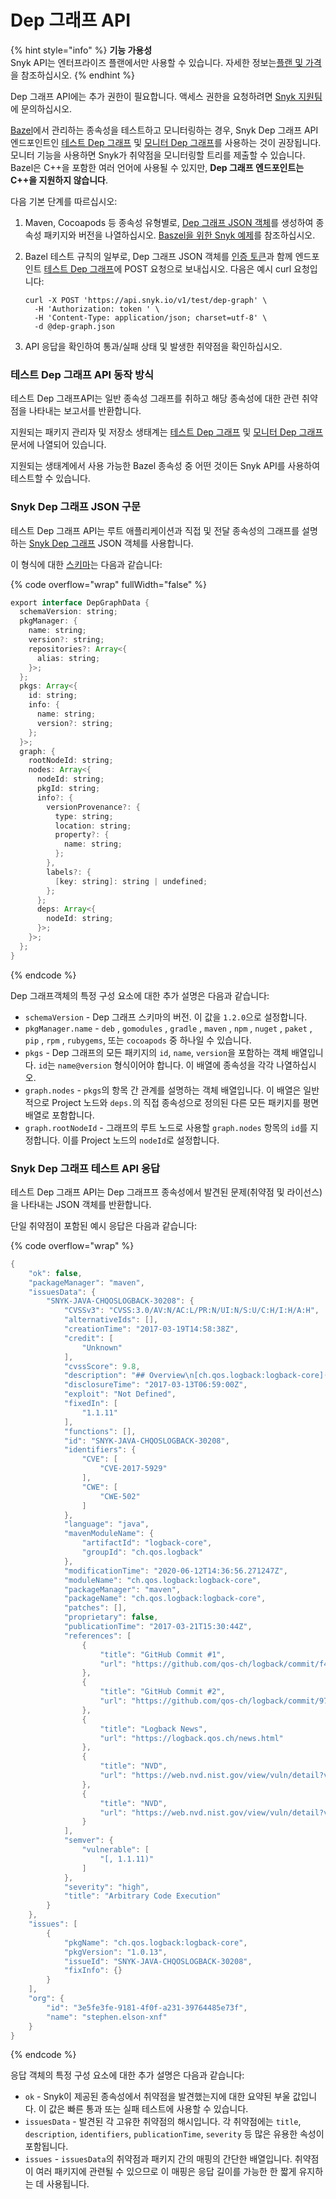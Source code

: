 # Dep 그래프 API

{% hint style="info" %}
**기능 가용성**\
Snyk API는 엔터프라이즈 플랜에서만 사용할 수 있습니다. 자세한 정보는[플랜 및 가격](https://snyk.io/plans/)을 참조하십시오.
{% endhint %}

Dep 그래프 API에는 추가 권한이 필요합니다. 액세스 권한을 요청하려면 [Snyk 지원팀](https://support.snyk.io)에 문의하십시오.

[Bazel](./)에서 관리하는 종속성을 테스트하고 모니터링하는 경우, Snyk Dep 그래프 API 엔드포인트인 [테스트 Dep 그래프](../../../snyk-api/reference/test-v1.md#test-dep-graph) 및 [모니터 Dep 그래프](../../../snyk-api/reference/monitor-v1.md)를 사용하는 것이 권장됩니다. 모니터 기능을 사용하면 Snyk가 취약점을 모니터링할 트리를 제출할 수 있습니다. Bazel은 C++을 포함한 여러 언어에 사용될 수 있지만, **Dep 그래프 엔드포인트는 C++을 지원하지 않습니다**.

다음 기본 단계를 따르십시오:

1. Maven, Cocoapods 등 종속성 유형별로, [Dep 그래프 JSON 객체](https://github.com/snyk/dep-graph)를 생성하여 종속성 패키지와 버전을 나열하십시오. [Baszel을 위한 Snyk 예제](dep-graph-api.md#example-of-snyk-for-bazel)를 참조하십시오.
2.  Bazel 테스트 규칙의 일부로, Dep 그래프 JSON 객체를 [인증 토큰](../../../snyk-api/rest-api/authentication-for-api/)과 함께 엔드포인트 [테스트 Dep 그래프](../../../snyk-api/reference/test-v1.md#test-dep-graph)에 POST 요청으로 보내십시오. 다음은 예시 curl 요청입니다:

    ```
    curl -X POST 'https://api.snyk.io/v1/test/dep-graph' \
      -H 'Authorization: token ' \
      -H 'Content-Type: application/json; charset=utf-8' \
      -d @dep-graph.json
    ```
3. API 응답을 확인하여 통과/실패 상태 및 발생한 취약점을 확인하십시오.

### 테스트 Dep 그래프 API 동작 방식

테스트 Dep 그래프API는 일반 종속성 그래프를 취하고 해당 종속성에 대한 관련 취약점을 나타내는 보고서를 반환합니다.

지원되는 패키지 관리자 및 저장소 생태계는 [테스트 Dep 그래프](../../../snyk-api/reference/test-v1.md#test-dep-graph) 및 [모니터 Dep 그래프](../../../snyk-api/reference/monitor-v1.md) 문서에 나열되어 있습니다.

지원되는 생태계에서 사용 가능한 Bazel 종속성 중 어떤 것이든 Snyk API를 사용하여 테스트할 수 있습니다.

### Snyk Dep 그래프 JSON 구문

테스트 Dep 그래프 API는 루트 애플리케이션과 직접 및 전달 종속성의 그래프를 설명하는 [Snyk Dep 그래프](https://github.com/snyk/dep-graph) JSON 객체를 사용합니다.

이 형식에 대한 [스키마](https://github.com/snyk/dep-graph#depgraphdata)는 다음과 같습니다:

{% code overflow="wrap" fullWidth="false" %}
```java
export interface DepGraphData {
  schemaVersion: string;
  pkgManager: {
    name: string;
    version?: string;
    repositories?: Array<{
      alias: string;
    }>;
  };
  pkgs: Array<{
    id: string;
    info: {
      name: string;
      version?: string;
    };
  }>;
  graph: {
    rootNodeId: string;
    nodes: Array<{
      nodeId: string;
      pkgId: string;
      info?: {
        versionProvenance?: {
          type: string;
          location: string;
          property?: {
            name: string;
          };
        },
        labels?: {
          [key: string]: string | undefined;
        };
      };
      deps: Array<{
        nodeId: string;
      }>;
    }>;
  };
}
```
{% endcode %}

Dep 그래프객체의 특정 구성 요소에 대한 추가 설명은 다음과 같습니다:

* `schemaVersion` - Dep 그래프 스키마의 버전. 이 값을 `1.2.0`으로 설정합니다.
* `pkgManager.name` - `deb` , `gomodules` , `gradle` , `maven` , `npm` , `nuget` , `paket` , `pip` , `rpm` , `rubygems`, 또는 `cocoapods` 중 하나일 수 있습니다.
* `pkgs` - Dep 그래프의 모든 패키지의 `id`, `name`, `version`을 포함하는 객체 배열입니다. `id`는 `name@version` 형식이어야 합니다. 이 배열에 종속성을 각각 나열하십시오.
* `graph.nodes` - `pkgs`의 항목 간 관계를 설명하는 객체 배열입니다. 이 배열은 일반적으로 Project 노드와 `deps.`의 직접 종속성으로 정의된 다른 모든 패키지를 평면 배열로 포함합니다.
* `graph.rootNodeId` - 그래프의 루트 노드로 사용할 `graph.nodes` 항목의 `id`를 지정합니다. 이를 Project 노드의 `nodeId`로 설정합니다.

### Snyk Dep 그래프  테스트 API 응답

테스트 Dep 그래프 API는 Dep 그래프프 종속성에서 발견된 문제(취약점 및 라이선스)을 나타내는 JSON 객체를 반환합니다.

단일 취약점이 포함된 예시 응답은 다음과 같습니다:

{% code overflow="wrap" %}
```java
{
    "ok": false,
    "packageManager": "maven",
    "issuesData": {
        "SNYK-JAVA-CHQOSLOGBACK-30208": {
            "CVSSv3": "CVSS:3.0/AV:N/AC:L/PR:N/UI:N/S:U/C:H/I:H/A:H",
            "alternativeIds": [],
            "creationTime": "2017-03-19T14:58:38Z",
            "credit": [
                "Unknown"
            ],
            "cvssScore": 9.8,
            "description": "## Overview\n[ch.qos.logback:logback-core](https://mvnrepository.com/artifact/ch.qos.logback/logback-core) is a logback-core module.\n\nAffected versions of this package are vulnerable to Arbitrary Code Execution. A configuration can be ...",
            "disclosureTime": "2017-03-13T06:59:00Z",
            "exploit": "Not Defined",
            "fixedIn": [
                "1.1.11"
            ],
            "functions": [],
            "id": "SNYK-JAVA-CHQOSLOGBACK-30208",
            "identifiers": {
                "CVE": [
                    "CVE-2017-5929"
                ],
                "CWE": [
                    "CWE-502"
                ]
            },
            "language": "java",
            "mavenModuleName": {
                "artifactId": "logback-core",
                "groupId": "ch.qos.logback"
            },
            "modificationTime": "2020-06-12T14:36:56.271247Z",
            "moduleName": "ch.qos.logback:logback-core",
            "packageManager": "maven",
            "packageName": "ch.qos.logback:logback-core",
            "patches": [],
            "proprietary": false,
            "publicationTime": "2017-03-21T15:30:44Z",
            "references": [
                {
                    "title": "GitHub Commit #1",
                    "url": "https://github.com/qos-ch/logback/commit/f46044b805bca91efe5fd6afe52257cd02f775f8"
                },
                {
                    "title": "GitHub Commit #2",
                    "url": "https://github.com/qos-ch/logback/commit/979b042cb1f0b4c1e5869ccc8912e68c39f769f9"
                },
                {
                    "title": "Logback News",
                    "url": "https://logback.qos.ch/news.html"
                },
                {
                    "title": "NVD",
                    "url": "https://web.nvd.nist.gov/view/vuln/detail?vulnId=CVE-2017-5929"
                },
                {
                    "title": "NVD",
                    "url": "https://web.nvd.nist.gov/view/vuln/detail?vulnId=CVE-2017-5929/"
                }
            ],
            "semver": {
                "vulnerable": [
                    "[, 1.1.11)"
                ]
            },
            "severity": "high",
            "title": "Arbitrary Code Execution"
        }
    },
    "issues": [
        {
            "pkgName": "ch.qos.logback:logback-core",
            "pkgVersion": "1.0.13",
            "issueId": "SNYK-JAVA-CHQOSLOGBACK-30208",
            "fixInfo": {}
        }
    ],
    "org": {
        "id": "3e5fe3fe-9181-4f0f-a231-39764485e73f",
        "name": "stephen.elson-xnf"
    }
}
```
{% endcode %}

응답 객체의 특정 구성 요소에 대한 추가 설명은 다음과 같습니다:

* `ok` - Snyk이 제공된 종속성에서 취약점을 발견했는지에 대한 요약된 부울 값입니다. 이 값은 빠른 통과 또는 실패 테스트에 사용할 수 있습니다.
* `issuesData` - 발견된 각 고유한 취약점의 해시입니다. 각 취약점에는 `title`, `description`, `identifiers`, `publicationTime`, `severity` 등 많은 유용한 속성이 포함됩니다.
* `issues` - `issuesData`의 취약점과 패키지 간의 매핑의 간단한 배열입니다. 취약점이 여러 패키지에 관련될 수 있으므로 이 매핑은 응답 길이를 가능한 한 짧게 유지하는 데 사용됩니다.
